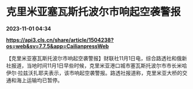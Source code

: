 # 克里米亚塞瓦斯托波尔市响起空袭警报

**2023-11-01 04:34**

**https://api3.cls.cn/share/article/1504238?os=web&sv=7.7.5&app=CailianpressWeb**

【克里米亚塞瓦斯托波尔市响起空袭警报】财联社11月1日电，综合路透社和俄新社报道，当地时间11月1日早些时候，克里米亚港口城市塞瓦斯托波尔市市长米哈伊尔·拉兹沃扎耶夫表示，该市响起空袭警报。路透社报道称，克里米亚大桥的交通和海上运输均已暂停。